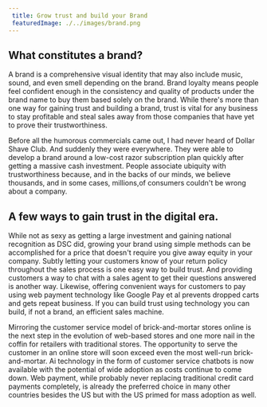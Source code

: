 ```yaml
---
 title: Grow trust and build your Brand
 featuredImage: ./../images/brand.png
---
```

## What constitutes a brand?
A brand is a comprehensive visual identity that may also include music, sound, and even smell depending on the brand. Brand loyalty means people feel confident enough in the consistency and quality of products under the brand name to buy them based solely on the brand. While there's more than one way for gaining trust and building a brand, trust is vital for any business to stay profitable and steal sales away from those companies that have yet to prove their trustworthiness.

Before all the humorous commercials came out, I had never heard of Dollar Shave Club. And suddenly they were everywhere. They were able to develop a brand around a low-cost razor subscription plan quickly after getting a massive cash investment. People associate ubiquity with trustworthiness because, and in the backs of our minds, we believe thousands, and in some cases, millions,of consumers couldn't be wrong about a company. 

## A few ways to gain trust in the digital era.
While not as sexy as getting a large investment and gaining national recognition as DSC did, growing your brand using simple methods can be accomplished for a price that doesn't require you give away equity in your company. Subtly letting your customers know of your return policy throughout the sales process is one easy way to build trust. And providing customers a way to chat with a sales agent to get their questions answered is another way. Likewise, offering convenient ways for customers to pay using web payment technology like Google Pay et al prevents dropped carts and gets repeat business. If you can build trust using technology you can build, if not a brand, an efficient sales machine.

Mirroring the customer service model of brick-and-mortar stores online is the next step in the evolution of web-based stores and one more nail in the coffin for retailers with traditional stores. The opportunity to serve the customer in an online store will soon exceed even the most well-run brick-and-mortar. Ai technology in the form of customer service chatbots is now available with the potential of wide adoption as costs continue to come down. Web payment, while probably never replacing traditional credit card payments completely, is already the preferred choice in many other countries besides the US but with the US primed for mass adoption as well.